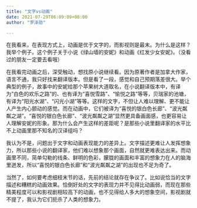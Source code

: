 ```yaml
---
title: "文字vs动画"
date: 2021-07-29T06:09:09+08:00
author: "罗泽勋"

---
```


在我看来，在表现方式上，动画是优于文字的，而影视则是最末。为什么是这样？我举个例子。这个例子关于小说《绿山墙的安妮》和动画《红发少女安妮》。（没看过的朋友一定要去看哦）

在我看完动画之后，深受触动，想找原小说继续看。因为原著作者是加拿大作家，语言不通，我只好找来翻译版本。但是看了一段，感觉和自己预期落差很大。举个典型的例子，故事中的安妮给那个苹果树大道取名，在小说翻译版本中，有译为”白色的欢乐之路”的、也有译为“喜悦雪路”、“愉悦之路”等等，贝瑞家的池塘，有译为“阳光水湖”、“闪光小湖”等等。这样的文字，不但让人难以理解、更不能让人产生内心颤动的感觉。而在动画中，它们被译为“喜悦的银白色长廊”、“波光粼粼之湖”。“喜悦的银白色长廊”、“波光粼粼之湖”显然更具备画面感，也更容易让人理解安妮的形象。那为什么会产生这样的差距呢？是那些小说里翻译家的水平比不上动画里那不知名的汉译组吗？

我认为不是，问题出于文字和动画表现能力的差异上。文字描述更难让人发挥想象力，所以那些小说的翻译家，他们难以想象那个画面，自然就更难表达出来。而动画里不同，简单勾勒的线条、鲜明的色彩，朦胧的画面和丰富的想象力在人的脑海里迸发，所以“喜悦的银白色长廊”和“波光粼粼之湖”的出现也不足为奇了。


当然了，如何要考虑细枝末节的话，先前的结论就存在争议了。比如说恰当的文字描述和糟糕的动画效果。恰倒好处的文字的表现力并不见得比动画弱，而现在那些精美程度可以和影视剧相较高下的动画，也不见得给人多大的想象空间，影视剧就不提了，我认为它们扼杀了人类的想象力。

